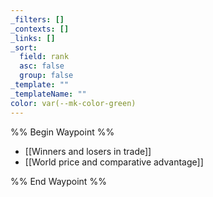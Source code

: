 ```yaml
---
_filters: []
_contexts: []
_links: []
_sort:
  field: rank
  asc: false
  group: false
_template: ""
_templateName: ""
color: var(--mk-color-green)
---
```

%% Begin Waypoint %%
- [[Winners and losers in trade]]
- [[World price and comparative advantage]]

%% End Waypoint %%
